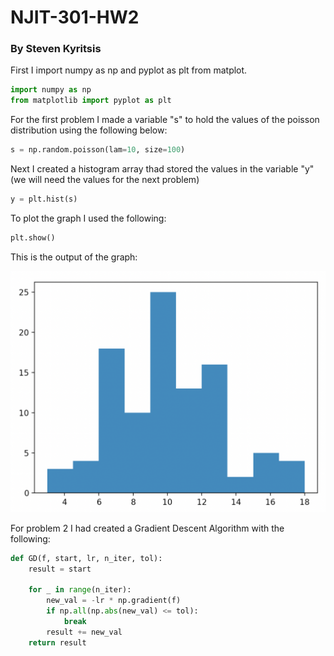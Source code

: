 # NJIT-301-HW2
<h3> By Steven Kyritsis </h3>
<p>First I import numpy as np and pyplot as plt from matplot.<br></p>

```python
import numpy as np
from matplotlib import pyplot as plt
```
<p>For the first problem I made a variable "s" to hold the values of the poisson distribution using the following below:<br></p>

```python
s = np.random.poisson(lam=10, size=100)
```

<p>Next I created a histogram array thad stored the values in the variable "y"(we will need the values for the next problem)<br></p>

```python
y = plt.hist(s)
```

<p>To plot the graph I used the following:<br></p>

```python
plt.show()
```

<p>This is the output of the graph:<br></p>

![Graph](/images/image1.png)

<p>For problem 2 I had created a Gradient Descent Algorithm with the following: <br></p>

```python
def GD(f, start, lr, n_iter, tol):
    result = start
      
    for _ in range(n_iter): 
        new_val = -lr * np.gradient(f)
        if np.all(np.abs(new_val) <= tol):
            break
        result += new_val
    return result
```

